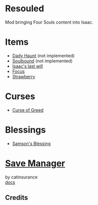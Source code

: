 # Resouled
Mod bringing Four Souls content into Isaac.

# Items
- [Dady Haunt](README/items/DaddyHaunt.md) (not implemented)
- [Soulbound](README/items/Soulbound.md) (not implemented)
- [Isaac's last will](README/items/IsaacsLastWill.md)
- [Focus](README/items/Focus.md)
- [Strawberry](README/items/Strawberry.md)

# Curses
- [Curse of Greed](README/curses/CurseOfGreed.md)

# Blessings
- [Samson's Blessing](README/blessings/SamsonsBlessing.md)

# [Save Manager](https://github.com/catinsurance/IsaacSaveManager)
by catinsurance \
[docs](https://github.com/catinsurance/IsaacSaveManager/wiki)

## Credits
